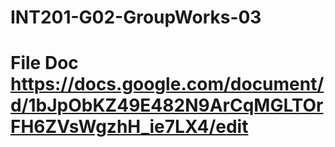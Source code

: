 # INT201-G02-GroupWorks-03

# File Doc https://docs.google.com/document/d/1bJpObKZ49E482N9ArCqMGLTOrFH6ZVsWgzhH_ie7LX4/edit
